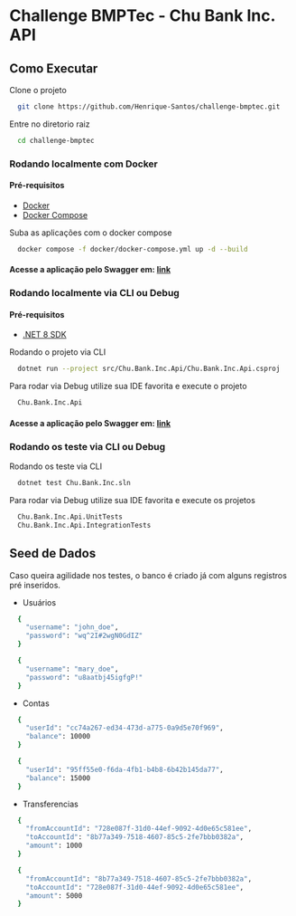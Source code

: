 # Challenge BMPTec - Chu Bank Inc. API

## Como Executar

Clone o projeto

```bash
  git clone https://github.com/Henrique-Santos/challenge-bmptec.git
```

Entre no diretorio raiz

```bash
  cd challenge-bmptec
```

### Rodando localmente com Docker

#### Pré-requisitos

- [Docker](https://www.docker.com/get-started/)
- [Docker Compose](https://docs.docker.com/compose/install/)

Suba as aplicações com o docker compose

```bash
  docker compose -f docker/docker-compose.yml up -d --build
```

#### Acesse a aplicação pelo Swagger em: [link](http://localhost:8080/swagger/index.html)


### Rodando localmente via CLI ou Debug

#### Pré-requisitos

- [.NET 8 SDK](https://dotnet.microsoft.com/pt-br/download)

Rodando o projeto via CLI

```bash
  dotnet run --project src/Chu.Bank.Inc.Api/Chu.Bank.Inc.Api.csproj
```

Para rodar via Debug utilize sua IDE favorita e execute o projeto 

```bash
  Chu.Bank.Inc.Api
```

#### Acesse a aplicação pelo Swagger em: [link](http://localhost:5097/swagger/index.html)

### Rodando os teste via CLI ou Debug

Rodando os teste via CLI

```bash
  dotnet test Chu.Bank.Inc.sln
```

Para rodar via Debug utilize sua IDE favorita e execute os projetos

```bash
  Chu.Bank.Inc.Api.UnitTests
  Chu.Bank.Inc.Api.IntegrationTests
```

## Seed de Dados

Caso queira agilidade nos testes, o banco é criado já com alguns registros pré inseridos.

- Usuários

```bash
  {
    "username": "john_doe",
    "password": "wq^2I#2wgN0GdIZ"
  }

  {
    "username": "mary_doe",
    "password": "u8aatbj45igfgP!"
  }
```

- Contas

```bash
  {
    "userId": "cc74a267-ed34-473d-a775-0a9d5e70f969",
    "balance": 10000
  }

  {
    "userId": "95ff55e0-f6da-4fb1-b4b8-6b42b145da77",
    "balance": 15000
  }
```

- Transferencias

```bash
  {
    "fromAccountId": "728e087f-31d0-44ef-9092-4d0e65c581ee",
    "toAccountId": "8b77a349-7518-4607-85c5-2fe7bbb0382a",
    "amount": 1000
  }

  {
    "fromAccountId": "8b77a349-7518-4607-85c5-2fe7bbb0382a",
    "toAccountId": "728e087f-31d0-44ef-9092-4d0e65c581ee",
    "amount": 5000
  }
```